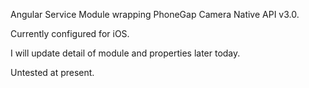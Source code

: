 Angular Service Module wrapping PhoneGap Camera Native API v3.0.

Currently configured for iOS.

I will update detail of module and properties later today.

Untested at present.
